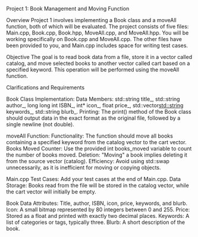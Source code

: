 Project 1: Book Management and Moving Function

Overview
Project 1 involves implementing a Book class and a moveAll function, both of which will be evaluated. The project consists of five files: Main.cpp, Book.cpp, Book.hpp, MoveAll.cpp, and MoveAll.hpp. You will be working specifically on Book.cpp and MoveAll.cpp. The other files have been provided to you, and Main.cpp includes space for writing test cases.

Objective
The goal is to read book data from a file, store it in a vector called catalog, and move selected books to another vector called cart based on a specified keyword. This operation will be performed using the moveAll function.

Clarifications and Requirements

Book Class Implementation:
Data Members: std::string title_, std::string author_, long long int ISBN_, int* icon_, float price_, std::vector<std::string> keywords_, std::string blurb_.
Printing: The print() method of the Book class should output data in the exact format as the original file, followed by a single newline (not double).

moveAll Function:
Functionality: The function should move all books containing a specified keyword from the catalog vector to the cart vector.
Books Moved Counter: Use the provided int books_moved variable to count the number of books moved.
Deletion: "Moving" a book implies deleting it from the source vector (catalog).
Efficiency: Avoid using std::swap unnecessarily, as it is inefficient for moving or copying objects.

Main.cpp
Test Cases: Add your test cases at the end of Main.cpp.
Data Storage: Books read from the file will be stored in the catalog vector, while the cart vector will initially be empty.

Book Data
Attributes: Title, author, ISBN, icon, price, keywords, and blurb.
Icon: A small bitmap represented by 80 integers between 0 and 255.
Price: Stored as a float and printed with exactly two decimal places.
Keywords: A list of categories or tags, typically three.
Blurb: A short description of the book.
